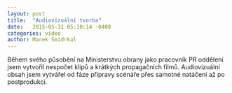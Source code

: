 ```yaml
---
layout: post
title:  "Audiovizuální tvorba"
date:   2015-05-31 05:10:14 -0400
categories: video
author: Marek Šmidrkal
---
```

Během svého působění na Ministerstvu obrany jako pracovník PR oddělení jsem vytvořil nespočet klipů a krátkých propagačních filmů. Audiovizuální obsah jsem vytvářel od fáze přípravy scénáře přes samotné natáčení až po postprodukci.
